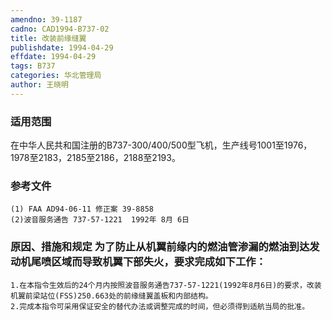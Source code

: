 ```yaml
---
amendno: 39-1187
cadno: CAD1994-B737-02
title: 改装前缘缝翼
publishdate: 1994-04-29
effdate: 1994-04-29
tags: B737
categories: 华北管理局
author: 王晓明
---
```


### 适用范围 
在中华人民共和国注册的B737-300/400/500型飞机，生产线号1001至1976，1978至2183，2185至2186，2188至2193。

### 参考文件
    (1) FAA AD94-06-11 修正案 39-8858
    (2)波音服务通告 737-57-1221  1992年 8月 6日


### 原因、措施和规定 为了防止从机翼前缘内的燃油管渗漏的燃油到达发动机尾喷区域而导致机翼下部失火，要求完成如下工作： 
    1.在本指令生效后的24个月内按照波音服务通告737-57-1221(1992年8月6日)的要求，改装机翼前梁站位(FSS)250.663处的前缘缝翼盖板和内部结构。 
    2.完成本指令可采用保证安全的替代办法或调整完成的时间，但必须得到适航当局的批准。

